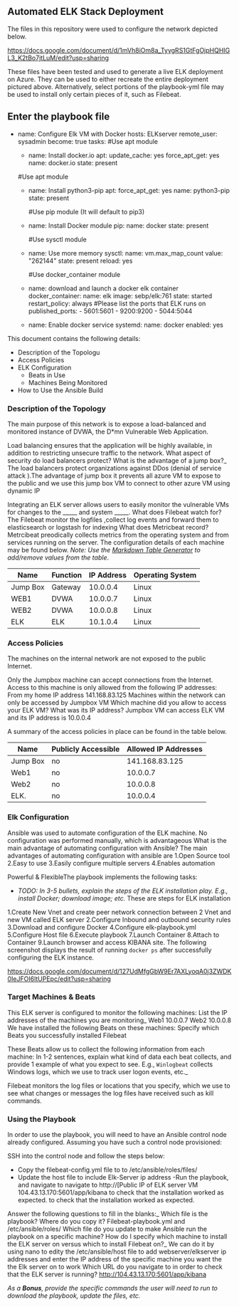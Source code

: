 ## Automated ELK Stack Deployment

The files in this repository were used to configure the network depicted below.

https://docs.google.com/document/d/1mVh8iOm8a_TyygRS1GtFgOjpHQHIGL3_K2tBo7jtLuM/edit?usp=sharing

These files have been tested and used to generate a live ELK deployment on Azure. They can be used to either recreate the entire deployment pictured above. Alternatively, select portions of the playbook-yml file may be used to install only certain pieces of it, such as Filebeat.

Enter the playbook file
---
- name: Configure Elk VM with Docker
  hosts: ELKserver
  remote_user: sysadmin
  become: true
  tasks:
    #Use apt module
    - name: Install docker.io
      apt:
        update_cache: yes
        force_apt_get: yes
        name: docker.io
        state: present

     #Use apt module
    - name: Install python3-pip
      apt:
        force_apt_get: yes
        name: python3-pip
        state: present

      #Use pip module (It will default to pip3)
    - name: Install Docker module
      pip:
        name: docker
        state: present

       #Use sysctl module
    - name: Use more memory
      sysctl:
        name: vm.max_map_count
        value: "262144"
        state: present
        reload: yes

      #Use docker_container module
    - name: download and launch a docker elk container
      docker_container:
        name: elk
        image: sebp/elk:761
        state: started
        restart_policy: always
        #Please list the ports that ELK runs on
        published_ports:
          -  5601:5601
          -  9200:9200
          -  5044:5044
     
    - name: Enable docker service 
      systemd: 
        name: docker
        enabled: yes

This document contains the following details:
- Description of the Topologu
- Access Policies
- ELK Configuration
  - Beats in Use
  - Machines Being Monitored
- How to Use the Ansible Build


### Description of the Topology

The main purpose of this network is to expose a load-balanced and monitored instance of DVWA, the D*mn Vulnerable Web Application.

Load balancing ensures that the application will be highly available, in addition to restricting unsecure traffic to the network.
What aspect of security do load balancers protect? What is the advantage of a jump box?_
The load balancers protect organizations against DDos (denial of service attack ).The advantage of jump box it prevents all azure VM to expose to the public and we  use this jump box VM to connect to other azure VM using dynamic IP

Integrating an ELK server allows users to easily monitor the vulnerable VMs for changes to the _____ and system _____.
What does Filebeat watch for?
The Filebeat monitor the logfiles ,collect log events and forward them to elasticsearch or logstash for indexing 
What does Metricbeat record?
Metrcibeat preodically collects metrics from the operating system and from services running on the server.
The configuration details of each machine may be found below.
_Note: Use the [Markdown Table Generator](http://www.tablesgenerator.com/markdown_tables) to add/remove values from the table_.

| Name     | Function | IP Address | Operating System |
|----------|----------|------------|------------------|
| Jump Box | Gateway  | 10.0.0.4   | Linux            |
| WEB1     |  DVWA    | 10.0.0.7   | Linux            |
| WEB2     |  DVWA    | 10.0.0.8   | Linux            |
| ELK      |  ELK     | 10.1.0.4   | Linux            |

### Access Policies

The machines on the internal network are not exposed to the public Internet. 

Only the Jumpbox machine can accept connections from the Internet. Access to this machine is only allowed from the following IP addresses:
From my home IP address 141.168.83.125
Machines within the network can only be accessed by Jumpbox VM
Which machine did you allow to access your ELK VM? What was its IP address?
Jumpbox VM can access ELK VM and its IP address is 10.0.0.4

A summary of the access policies in place can be found in the table below.

| Name     | Publicly Accessible | Allowed IP Addresses |
|----------|---------------------|----------------------|
| Jump Box | no                  | 141.168.83.125       |
|  Web1    | no                  | 10.0.0.7             |
|  Web2    | no                  | 10.0.0.8             |
|  ELK.    | no                  | 10.0.0.4             |
### Elk Configuration

Ansible was used to automate configuration of the ELK machine. No configuration was performed manually, which is advantageous 
What is the main advantage of automating configuration with Ansible?
The main advantages of automating configuration with ansible are 
1.Open Source tool
2.Easy to use
3.Easily configure multiple servers
4.Enables automation

Powerful & FlexibleThe playbook implements the following tasks:
- _TODO: In 3-5 bullets, explain the steps of the ELK installation play. E.g., install Docker; download image; etc._
These are steps for ELK installation 

1.Create New Vnet and create peer network connection between 2 Vnet and new VM called ELK server
2.Configure Inbound and outbound security rules
3.Download and configure Docker
4.Configure elk-playbook.yml
5.Configure Host file
6.Execute playbook
7.Launch Container
8.Attach to Container
9.Launch browser and access KIBANA site.
The following screenshot displays the result of running `docker ps` after successfully configuring the ELK instance.

https://docs.google.com/document/d/127UdMfgGbW9Er7AXLyoqA0j3ZWDK0IeJFOI6ltUPEpc/edit?usp=sharing

### Target Machines & Beats
This ELK server is configured to monitor the following machines:
 List the IP addresses of the machines you are monitoring_
 Web1 10.0.0.7 
 Web2 10.0.0.8
We have installed the following Beats on these machines:
 Specify which Beats you successfully installed
 Filebeat

These Beats allow us to collect the following information from each machine:
In 1-2 sentences, explain what kind of data each beat collects, and provide 1 example of what you expect to see. E.g., `Winlogbeat` collects Windows logs, which we use to track user logon events, etc._

Filebeat monitors the log files or locations that you specify, which we use to see what changes or messages the log files have received such as kill commands.

### Using the Playbook

In order to use the playbook, you will need to have an Ansible control node already configured. Assuming you have such a control node provisioned: 

SSH into the control node and follow the steps below:
- Copy the filebeat-config.yml  file to to /etc/ansible/roles/files/
- Update the host file to include  Elk-Server ip address
-Run the playbook, and navigate to  navigate to http://[Public IP of ELK server VM 104.43.13.170:5601/app/kibana to check that the installation worked as expected.  to check that the installation worked as expected.

Answer the following questions to fill in the blanks:_
Which file is the playbook? Where do you copy it?
Filebeat-playbook.yml and /etc/ansible/roles/
Which file do you update to make Ansible run the playbook on a specific machine? How do I specify which machine to install the ELK server on versus which to install Filebeat on?_
We can do it by using nano to edity the /etc/ansible/host file to add webserver/elkserver ip addresses and enter the IP address of the specific machine you want the the Elk server on to work 
Which URL do you navigate to in order to check that the ELK server is running?
http://104.43.13.170:5601/app/kibana

_As a **Bonus**, provide the specific commands the user will need to run to download the playbook, update the files, etc._
